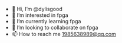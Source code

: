- 👋 Hi, I’m @dylisgood
- 👀 I’m interested in fpga
- 🌱 I’m currently learning fpga
- 💞️ I’m looking to collaborate on fpga
- 📫 How to reach me 1985638989@qq.com

<!---
dylisgood/dylisgood is a ✨ special ✨ repository because its `README.md` (this file) appears on your GitHub profile.
You can click the Preview link to take a look at your changes.
--->
